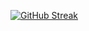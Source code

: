 [![GitHub Streak](http://github-readme-streak-stats.herokuapp.com?user=frievoe97&theme=dark&background=000000)](https://git.io/streak-stats)
